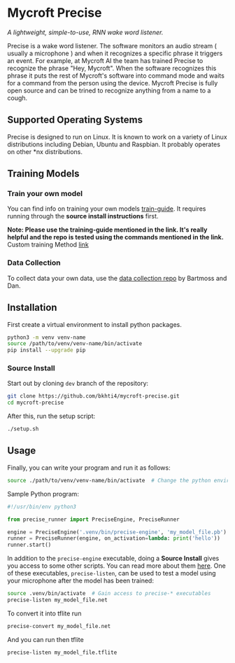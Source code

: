 # Mycroft Precise

*A lightweight, simple-to-use, RNN wake word listener.*

Precise is a wake word listener.  The software monitors an audio stream ( usually a microphone ) and when it recognizes a specific phrase it triggers an event.  For example, at Mycroft AI the team has trained Precise to recognize the phrase "Hey, Mycroft".  When the software recognizes this phrase it puts the rest of Mycroft's software into command mode and waits for a command from the person using the device.  Mycroft Precise is fully open source and can be trined to recognize anything from a name to a cough.

## Supported Operating Systems

Precise is designed to run on Linux.  It is known to work on a variety of Linux distributions including Debian, Ubuntu and Raspbian.  It probably operates on other \*nx distributions.

## Training Models

### Train your own model

You can find info on training your own models [train-guide](https://github.com/MycroftAI/mycroft-precise/wiki/Training-your-own-wake-word#how-to-train-your-own-wake-word). It requires
running through the **source install instructions** first.

**Note: Please use the training-guide mentioned in the link. It's really helpful and the repo is tested using the commands mentioned in the link.**
Custom training Method [link](https://github.com/MycroftAI/mycroft-precise/wiki/Training-your-own-wake-word#how-to-train-your-own-wake-word)

### Data Collection

To collect data your own data, use the [data collection repo](https://github.com/AmateurAcademic/wakeword-recorder-py.git) by Bartmoss and Dan. 


## Installation

First create a virtual environment to install python packages.

```bash
python3 -m venv venv-name
source /path/to/venv/venv-name/bin/activate
pip install --upgrade pip
```

### Source Install

Start out by cloning `dev` branch of the repository:

```bash
git clone https://github.com/bkhti4/mycroft-precise.git
cd mycroft-precise
```

After this, run the setup script:

```bash
./setup.sh
```
## Usage

Finally, you can write your program and run it as follows:
```bash
source ./path/to/venv/venv-name/bin/activate  # Change the python environment to include precise library
```

Sample Python program:
```python
#!/usr/bin/env python3

from precise_runner import PreciseEngine, PreciseRunner

engine = PreciseEngine('.venv/bin/precise-engine', 'my_model_file.pb')
runner = PreciseRunner(engine, on_activation=lambda: print('hello'))
runner.start()
```

In addition to the `precise-engine` executable, doing a **Source Install** gives you
access to some other scripts. You can read more about them [here][executables].
One of these executables, `precise-listen`, can be used to test a model using
your microphone after the model has been trained:

[executables]:https://github.com/MycroftAI/mycroft-precise/wiki/Training-your-own-wake-word#how-to-train-your-own-wake-word

```bash
source .venv/bin/activate  # Gain access to precise-* executables
precise-listen my_model_file.net
```

To convert it into tflite run

```bash
precise-convert my_model_file.net
```

And you can run then tflite

```bash
precise-listen my_model_file.tflite
```
